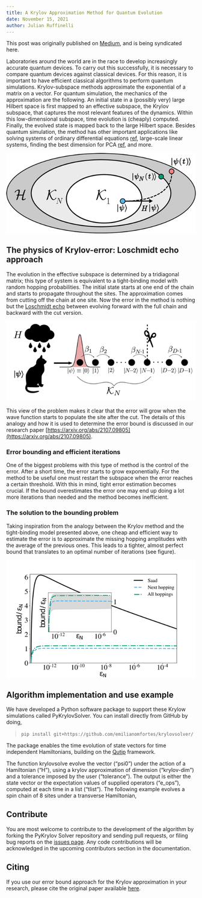 ```yaml
---
title: A Krylov Approximation Method for Quantum Evolution
date: November 15, 2021
author: Julian Ruffinelli
---
```


<p class="leading-block"> This post was originally published on <a href="https://medium.com/@julian.ruffinelli/krylov-approximation-method-for-quantum-evolution-148b3f023ec4" target="_blank">Medium</a>, and is being syndicated here. </p>

Laboratories around the world are in the race to develop increasingly accurate quantum devices. To carry out this successfully, it is necessary to compare quantum devices against classical devices. For this reason, it is important to have efficient classical algorithms to perform quantum simulations.
Krylov-subspace methods approximate the exponential of a matrix on a vector. For quantum simulation, the mechanics of the approximation are the following. An initial state in a (possibly very) large Hilbert space is first mapped to an effective subspace, the Krylov subspace, that captures the most relevant features of the dynamics. Within this low-dimensional subspace, time evolution is (cheaply) computed. Finally, the evolved state is mapped back to the large Hilbert space. Besides quantum simulation, the method has other important applications like solving systems of ordinary differential equations [ref](https://www.sciencedirect.com/science/article/pii/S0377042716304563#f000010), large-scale linear systems, finding the best dimension for PCA [ref](https://arxiv.org/abs/1810.03733), and more.

![Schematic of Krylov Approximation Method](../../images/krylov_schematic.png "Schematic of Krylov Approximation Method")

## The physics of Krylov-error: Loschmidt echo approach

The evolution in the effective subspace is determined by a tridiagonal matrix; this type of system is equivalent to a tight-binding model with random hopping probabilities. The initial state starts at one end of the chain and starts to propagate throughout the sites. The approximation comes from cutting off the chain at one site. Now the error in the method is nothing but the [Loschmidt echo](http://www.scholarpedia.org/article/Loschmidt_echo) between evolving forward with the full chain and backward with the cut version.

![The dynamics of |ψ> under H, from the Lanczos Basis perspective, corresponds to the diffusion of an initial state |0> that is completely localized at the leftmost end of a virtual tight-binding chain.](../../images/krylov_dynamics.png "The dynamics of |ψ> under H, from the Lanczos Basis perspective, corresponds to the diffusion of an initial state |0> that is completely localized at the leftmost end of a virtual tight-binding chain.")

This view of the problem makes it clear that the error will grow when the wave function starts to populate the site after the cut. The details of this analogy and how it is used to determine the error bound is discussed in our research paper [https://arxiv.org/abs/2107.09805](https://arxiv.org/abs/2107.09805).

### Error bounding and efficient iterations

One of the biggest problems with this type of method is the control of the error. After a short time, the error starts to grow exponentially. For the method to be useful one must restart the subspace when the error reaches a certain threshold. With this in mind, tight error estimation becomes crucial. If the bound overestimates the error one may end up doing a lot more iterations than needed and the method becomes inefficient.

### The solution to the bounding problem

Taking inspiration from the analogy between the Krylov method and the tight-binding model presented above, one cheap and efficient way to estimate the error is to approximate the missing hopping amplitudes with the average of the previous ones. This leads to a tighter, almost perfect bound that translates to an optimal number of iterations (see figure).

![Overestimation between different bounds and the real error vs the real error of a Krylov method. The black line is a classical bound proposed by [Saad](https://na.math.kit.edu/download/papers/exp.pdf), the blue and green lines are the bound generated by approximating the last hopping coefficient and all the coefficients respectively.](../../images/krylov_plot.png "Overestimation between different bounds and the real error vs the real error of a Krylov method. The black line is a classical bound proposed by [Saad](https://na.math.kit.edu/download/papers/exp.pdf), the blue and green lines are the bound generated by approximating the last hopping coefficient and all the coefficients respectively.")
 
## Algorithm implementation and use example

We have developed a Python software package to support these Krylow simulations called PyKrylovSolver. You can install directly from GitHub by doing,
> ```pip install git+https://github.com/emilianomfortes/krylovsolver/```

The package enables the time evolution of state vectors for time independent Hamiltonians, building on the [Qutip](https://qutip.org/) framework.

The function krylovsolve evolve the vector (“psi0”) under the action of a Hamiltonian (“H”), using a krylov approximation of dimension (“krylov-dim”) and a tolerance imposed by the user (“tolerance”). The output is either the state vector or the expectation values of supplied operators (“e_ops”), computed at each time in a list (“tlist”).
The following example evolves a spin chain of 8 sites under a transverse Hamiltonian,

<script src="https://gist.github.com/ruffa/0928858aff5882e7de933d003fefc4b5.js"></script>

## Contribute

You are most welcome to contribute to the development of the algorithm by forking the PyKrylov Solver repository and sending pull requests, or filing bug reports on the [issues page](https://github.com/emilianomfortes/krylovsolver/issues). Any code contributions will be acknowledged in the upcoming contributors section in the documentation.

## Citing

If you use our error bound approach for the Krylov approximation in your research, please cite the original paper available [here](https://arxiv.org/abs/2107.09805).
